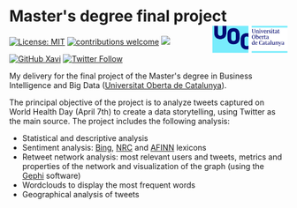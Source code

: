 # Master's degree final project <img src='uoc-logo.png' align="right" height="50" /></a>

<!-- badges: start -->
[![License: MIT](https://img.shields.io/badge/License-MIT-blue.svg)](https://opensource.org/licenses/MIT)
[![contributions welcome](https://img.shields.io/badge/contributions-welcome-brightgreen.svg?style=flat)](https://github.com/xavivg91/master-degree-final-project/issues/new)
![](https://visitor-badge.glitch.me/badge?page_id=github.com/xavivg91/master-degree-final-project)
<!-- [![HitCount](http://hits.dwyl.com/xavivg91/master-degree-final-project.svg)](http://hits.dwyl.com/xavivg91/master-degree-final-project) -->

[![GitHub Xavi](https://img.shields.io/github/followers/xavivg91?label=follow&style=social)](https://github.com/xavivg91/)
[![Twitter Follow](https://img.shields.io/twitter/url/https/twitter.com/Xavier91vg.svg?style=social&label=Follow%20%40Xavier91vg)](https://twitter.com/Xavier91vg)<!-- badges: end -->

My delivery for the final project of the Master's degree in Business Intelligence and Big Data ([Universitat Oberta de Catalunya](https://www.uoc.edu/portal/en/index.html)).

The principal objective of the project is to analyze tweets captured on World Health Day (April 7th) to create a data storytelling, using Twitter as the main source. The project includes the following analysis:

* Statistical and descriptive analysis
* Sentiment analysis: [Bing](https://www.cs.uic.edu/~liub/FBS/sentiment-analysis.html), [NRC](http://saifmohammad.com/WebPages/NRC-Emotion-Lexicon.htm) and [AFINN](http://www2.imm.dtu.dk/pubdb/views/publication_details.php?id=6010) lexicons
* Retweet network analysis: most relevant users and tweets, metrics and properties of the network and visualization of the graph (using the [Gephi](https://gephi.org/) software)
* Wordclouds to display the most frequent words
* Geographical analysis of tweets 



